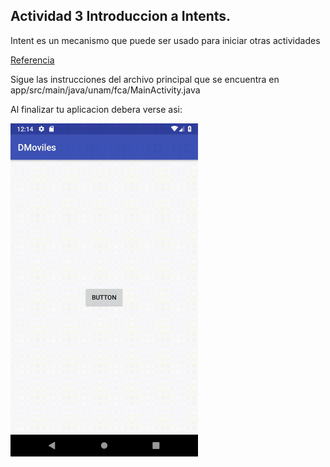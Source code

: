 ## Actividad 3 Introduccion a Intents.

Intent es un mecanismo que puede ser usado para iniciar otras actividades

[Referencia](https://developer.android.com/training/basics/firstapp/starting-activity)

Sigue las instrucciones del archivo principal que se encuentra en app/src/main/java/unam/fca/MainActivity.java

Al finalizar tu aplicacion debera verse asi:

<img src="https://github.com/tiempor3al/recursos_fca_dispositivos_moviles/blob/master/images/actividad_3.gif" width="300">